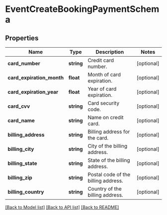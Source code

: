 # EventCreateBookingPaymentSchema

## Properties
Name | Type | Description | Notes
------------ | ------------- | ------------- | -------------
**card_number** | **string** | Credit card number. | [optional] 
**card_expiration_month** | **float** | Month of card expiration. | [optional] 
**card_expiration_year** | **float** | Year of card expiration. | [optional] 
**card_cvv** | **string** | Card security code. | [optional] 
**card_name** | **string** | Name on credit card. | [optional] 
**billing_address** | **string** | Billing address for the card. | [optional] 
**billing_city** | **string** | City of the billing address. | [optional] 
**billing_state** | **string** | State of the billing address. | [optional] 
**billing_zip** | **string** | Postal code of the billing address. | [optional] 
**billing_country** | **string** | Country of the billing address. | [optional] 

[[Back to Model list]](../../README.md#documentation-for-models) [[Back to API list]](../../README.md#documentation-for-api-endpoints) [[Back to README]](../../README.md)

